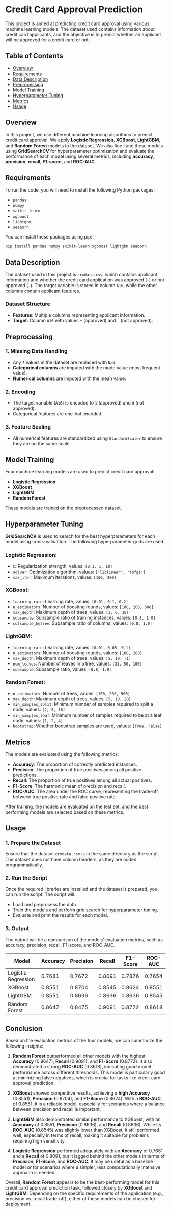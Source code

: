 # Credit Card Approval Prediction

This project is aimed at predicting credit card approval using various machine learning models. The dataset used contains information about credit card applicants, and the objective is to predict whether an applicant will be approved for a credit card or not.

## Table of Contents
- [Overview](#overview)
- [Requirements](#requirements)
- [Data Description](#data-description)
- [Preprocessing](#preprocessing)
- [Model Training](#model-training)
- [Hyperparameter Tuning](#Hyperparameter-Tuning)
- [Metrics](#metrics)
- [Usage](#usage)

## Overview

In this project, we use different machine learning algorithms to predict credit card approval. We apply **Logistic Regression**, **XGBoost**, **LightGBM**, and **Random Forest** models to the dataset. We also fine-tune these models using **GridSearchCV** for hyperparameter optimization and evaluate the performance of each model using several metrics, including **accuracy**, **precision**, **recall**, **F1-score**, and **ROC-AUC**.

## Requirements

To run the code, you will need to install the following Python packages:

- `pandas`
- `numpy`
- `scikit-learn`
- `xgboost`
- `lightgbm`
- `seaborn`

You can install these packages using pip:

```bash
pip install pandas numpy scikit-learn xgboost lightgbm seaborn
```
## Data Description

The dataset used in this project is `crxdata.csv`, which contains applicant information and whether the credit card application was approved (`+`) or not approved (`-`). The target variable is stored in column `A16`, while the other columns contain applicant features.

### Dataset Structure
- **Features**: Multiple columns representing applicant information.
- **Target**: Column `A16` with values `+` (approved) and `-` (not approved).

## Preprocessing

### 1. Missing Data Handling
- Any `?` values in the dataset are replaced with `NaN`.
- **Categorical columns** are imputed with the mode value (most frequent value).
- **Numerical columns** are imputed with the mean value.

### 2. Encoding
- The target variable (`A16`) is encoded to `1` (approved) and `0` (not approved).
- Categorical features are one-hot encoded.

### 3. Feature Scaling
- All numerical features are standardized using `StandardScaler` to ensure they are on the same scale.

## Model Training

Four machine learning models are used to predict credit card approval:

- **Logistic Regression**
- **XGBoost**
- **LightGBM**
- **Random Forest**

These models are trained on the preprocessed dataset.

## Hyperparameter Tuning

**GridSearchCV** is used to search for the best hyperparameters for each model using cross-validation. The following hyperparameter grids are used:

### Logistic Regression:
- `C`: Regularization strength, values: `[0.1, 1, 10]`
- `solver`: Optimization algorithm, values: `['liblinear', 'lbfgs']`
- `max_iter`: Maximum iterations, values: `[100, 200]`

### XGBoost:
- `learning_rate`: Learning rate, values: `[0.01, 0.1, 0.2]`
- `n_estimators`: Number of boosting rounds, values: `[100, 200, 500]`
- `max_depth`: Maximum depth of trees, values: `[3, 6, 10]`
- `subsample`: Subsample ratio of training instances, values: `[0.8, 1.0]`
- `colsample_bytree`: Subsample ratio of columns, values: `[0.8, 1.0]`

### LightGBM:
- `learning_rate`: Learning rate, values: `[0.01, 0.05, 0.1]`
- `n_estimators`: Number of boosting rounds, values: `[100, 200]`
- `max_depth`: Maximum depth of trees, values: `[5, 10, -1]`
- `num_leaves`: Number of leaves in a tree, values: `[31, 50, 100]`
- `subsample`: Subsample ratio, values: `[0.8, 1.0]`

### Random Forest:
- `n_estimators`: Number of trees, values: `[100, 200, 500]`
- `max_depth`: Maximum depth of trees, values: `[5, 10, 20]`
- `min_samples_split`: Minimum number of samples required to split a node, values: `[2, 5, 10]`
- `min_samples_leaf`: Minimum number of samples required to be at a leaf node, values: `[1, 2, 4]`
- `bootstrap`: Whether bootstrap samples are used, values: `[True, False]`

## Metrics

The models are evaluated using the following metrics:

- **Accuracy**: The proportion of correctly predicted instances.
- **Precision**: The proportion of true positives among all positive predictions.
- **Recall**: The proportion of true positives among all actual positives.
- **F1-Score**: The harmonic mean of precision and recall.
- **ROC-AUC**: The area under the ROC curve, representing the trade-off between true positive rate and false positive rate.

After training, the models are evaluated on the test set, and the best performing models are selected based on these metrics.

## Usage

### 1. Prepare the Dataset
Ensure that the dataset `crxdata.csv` is in the same directory as the script. The dataset does not have column headers, as they are added programmatically.

### 2. Run the Script
Once the required libraries are installed and the dataset is prepared, you can run the script. The script will:
- Load and preprocess the data.
- Train the models and perform grid search for hyperparameter tuning.
- Evaluate and print the results for each model.

### 3. Output
The output will be a comparison of the models' evaluation metrics, such as accuracy, precision, recall, F1-score, and ROC-AUC.

| Model               | Accuracy | Precision | Recall   | F1-Score | ROC-AUC |
|---------------------|----------|-----------|----------|----------|---------|
| Logistic Regression | 0.7681   | 0.7672    | 0.8091   | 0.7876   | 0.7654  |
| XGBoost             | 0.8551   | 0.8704    | 0.8545   | 0.8624   | 0.8551  |
| LightGBM            | 0.8551   | 0.8636    | 0.8636   | 0.8636   | 0.8545  |
| Random Forest       | 0.8647   | 0.8475    | 0.9091   | 0.8772   | 0.8618  |

## Conclusion

Based on the evaluation metrics of the four models, we can summarize the following insights:

1. **Random Forest** outperformed all other models with the highest **Accuracy** (0.8647), **Recall** (0.9091), and **F1-Score** (0.8772). It also demonstrated a strong **ROC-AUC** (0.8618), indicating good model performance across different thresholds. This model is particularly good at minimizing false negatives, which is crucial for tasks like credit card approval prediction.

2. **XGBoost** showed competitive results, achieving a **high Accuracy** (0.8551), **Precision** (0.8704), and **F1-Score** (0.8624). With a **ROC-AUC** of 0.8551, it is a reliable model, especially for scenarios where a balance between precision and recall is important.

3. **LightGBM** also demonstrated similar performance to XGBoost, with an **Accuracy** of 0.8551, **Precision** (0.8636), and **Recall** (0.8636). While its **ROC-AUC** (0.8545) was slightly lower than XGBoost, it still performed well, especially in terms of recall, making it suitable for problems requiring high sensitivity.

4. **Logistic Regression** performed adequately with an **Accuracy** of 0.7681 and a **Recall** of 0.8091, but it lagged behind the other models in terms of **Precision**, **F1-Score**, and **ROC-AUC**. It may be useful as a baseline model or for scenarios where a simpler, less computationally intensive approach is needed.

Overall, **Random Forest** appears to be the best-performing model for this credit card approval prediction task, followed closely by **XGBoost** and **LightGBM**. Depending on the specific requirements of the application (e.g., precision vs. recall trade-off), either of these models can be chosen for deployment.
